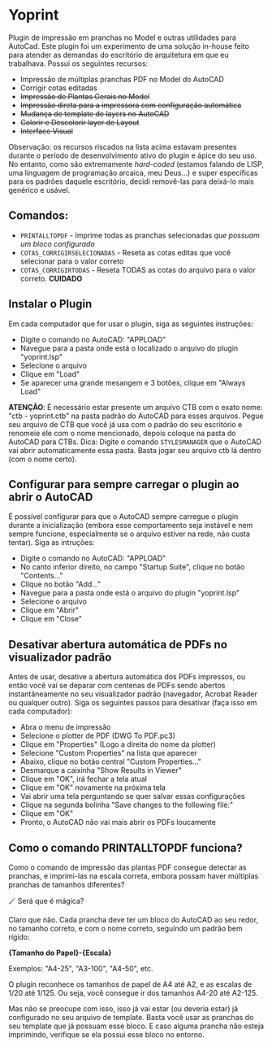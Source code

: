 # Yoprint
Plugin de impressão em pranchas no Model e outras utilidades para AutoCad. Este plugin foi um experimento de uma solução in-house feito para atender as demandas do escritório de arquitetura em que eu trabalhava. Possui os seguintes recursos:

- Impressão de múltiplas pranchas PDF no Model do AutoCAD
- Corrigir cotas editadas
- ~~Impressão de Plantas Gerais no Model~~
- ~~Impressão direta para a impressora com configuração automática~~
- ~~Mudança de template de layers no AutoCAD~~
- ~~Colorir e Descolorir layer de Layout~~
- ~~Interface Visual~~

Observação: os recursos riscados na lista acima estavam presentes durante o período de desenvolvimento ativo do plugin e ápice do seu uso. No entanto, como são extremamente *hard-coded* (estamos falando de LISP, uma linguagem de programação arcaica, meu Deus...) e super específicas para os padrões daquele escritório, decidi removê-las para deixá-lo mais genérico e usável.

## Comandos:

- `PRINTALLTOPDF` - Imprime todas as pranchas selecionadas *que possuam um bloco configurado*
- `COTAS_CORRIGIRSELECIONADAS` - Reseta as cotas editas que você selecionar para o valor correto
- `COTAS_CORRIGIRTODAS` - Reseta TODAS as cotas do arquivo para o valor correto. **CUIDADO**

## Instalar o Plugin

Em cada computador que for usar o plugin, siga as seguintes instruções:

- Digite o comando no AutoCAD: "APPLOAD"
- Navegue para a pasta onde está o localizado o arquivo do plugin "yoprint.lsp"
- Selecione o arquivo
- Clique em "Load"
- Se aparecer uma grande mesangem e 3 botões, clique em "Always Load"

**ATENÇÃO**: É necessário estar presente um arquivo CTB com o exato nome: "ctb - yoprint.ctb" na pasta padrão do AutoCAD para esses arquivos. Pegue seu arquivo de CTB que você já usa com o padrão do seu escritório e renomeie ele com o nome mencionado, depois coloque na pasta do AutoCAD para CTBs. Dica: Digite o comando `STYLESMANAGER` que o AutoCAD vai abrir automaticamente essa pasta. Basta jogar seu arquivo ctb lá dentro (com o nome certo).

## Configurar para sempre carregar o plugin ao abrir o AutoCAD


É possível configurar para que o AutoCAD sempre carregue o plugin durante a inicialização (embora esse comportamento seja instável e nem sempre funcione, especialmente se o arquivo estiver na rede, não custa tentar). Siga as intruções:

- Digite o comando no AutoCAD: "APPLOAD"
- No canto inferior direito, no campo "Startup Suite", clique no botão "Contents..."
- Clique no botão "Add..."
- Navegue para a pasta onde está o arquivo do plugin "yoprint.lsp"
- Selecione o arquivo
- Clique em "Abrir"
- Clique em "Close"

## Desativar abertura automática de PDFs no visualizador padrão

Antes de usar, desative a abertura automática dos PDFs impressos, ou então você vai se deparar com centenas de PDFs sendo abertos instantâneamente no seu visualizador padrão (navegador, Acrobat Reader ou qualquer outro). Siga os seguintes passos para desativar (faça isso em cada computador):

- Abra o menu de impressão
- Selecione o plotter de PDF (DWG To PDF.pc3)
- Clique em "Properties" (Logo a direita do nome da plotter)
- Selecione "Custom Properties" na lista que aparecer
- Abaixo, clique no botão central "Custom Properties..."
- Desmarque a caixinha "Show Results in Viewer"
- Clique em "OK", irá fechar a tela atual
- Clique em "OK" novamente na próxima tela
- Vai abrir uma tela perguntando se quer salvar essas configurações
- Clique na segunda bolinha "Save changes to the following file:"
- Clique em "OK"
- Pronto, o AutoCAD não vai mais abrir os PDFs loucamente

## Como o comando PRINTALLTOPDF funciona?

Como o comando de impressão das plantas PDF consegue detectar as pranchas, e imprimi-las na escala correta, embora possam haver múltiplas pranchas de tamanhos diferentes?

🪄 Será que é mágica?

Claro que não. Cada prancha deve ter um bloco do AutoCAD ao seu redor, no tamanho correto, e com o nome correto, seguindo um padrão bem rígido:

**{Tamanho do Papel}-{Escala}**

Exemplos: "A4-25", "A3-100", "A4-50", etc.

O plugin reconhece os tamanhos de papel de A4 até A2, e as escalas de 1/20 até 1/125. Ou seja, você consegue ir dos tamanhos A4-20 até A2-125.

Mas não se preocupe com isso, isso já vai estar (ou deveria estar) já configurado no seu arquivo de template. Basta você usar as pranchas do seu template que já possuam esse bloco. E caso alguma prancha não esteja imprimindo, verifique se ela possui esse bloco no entorno.

